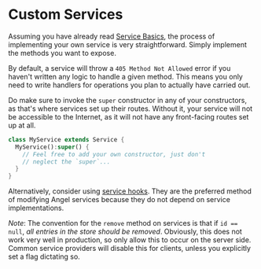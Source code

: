 # Custom Services

Assuming you have already read [Service Basics](https://github.com/angel-dart/angel/wiki/Service-Basics), the process of implementing your own service is very straightforward. Simply implement the methods you want to expose.

By default, a service will throw a `405 Method Not Allowed` error if you haven't written any logic to handle a given method. This means you only need to write handlers for operations you plan to actually have carried out.

Do make sure to invoke the `super` constructor in any of your constructors, as that's where services set up their routes. Without it, your service will not be accessible to the Internet, as it will not have any front-facing routes set up at all.

```dart
class MyService extends Service {
  MyService():super() {
    // Feel free to add your own constructor, just don't
    // neglect the `super`...
  }
}
```

Alternatively, consider using [service hooks](https://github.com/angel-dart/angel/wiki/Hooks). They are the preferred method of modifying Angel services because they do not depend on service implementations.

*Note*: The convention for the `remove` method on services is that if `id == null`, *all entries in the store should be removed*. Obviously, this does not work very well in production, so only allow this to occur on the server side. Common service providers will disable this for clients, unless you explicitly set a flag dictating so.